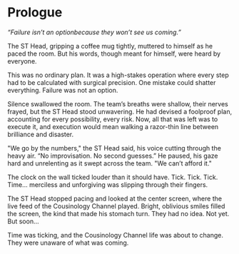# Prologue

*“Failure isn’t an optionbecause they won’t see us coming.”*  

The ST Head, gripping a coffee mug tightly, muttered to himself as he paced the room. But his words, though meant for himself, were heard by everyone.  

This was no ordinary plan. It was a high-stakes operation where every step had to be calculated with surgical precision. One mistake could shatter everything. Failure was not an option.  

Silence swallowed the room. The team’s breaths were shallow, their nerves frayed, but the ST Head stood unwavering. He had devised a foolproof plan, accounting for every possibility, every risk. Now, all that was left was to execute it, and execution would mean walking a razor-thin line between brilliance and disaster.

"We go by the numbers," the ST Head said, his voice cutting through the heavy air. “No improvisation. No second guesses.” He paused, his gaze hard and unrelenting as it swept across the team. "We can’t afford it."

The clock on the wall ticked louder than it should have. Tick. Tick. Tick. Time... merciless and unforgiving was slipping through their fingers.

The ST Head stopped pacing and looked at the center screen, where the live feed of the Cousinology Channel played. Bright, oblivious smiles filled the screen, the kind that made his stomach turn. They had no idea. Not yet. But soon...

Time was ticking, and the Cousinology Channel life was about to change. They were unaware of what was coming.
